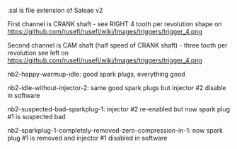 .sal is file extension of Saleae v2

First channel is CRANK shaft - see RIGHT 4 tooth per revolution shape on https://github.com/rusefi/rusefi/wiki/Images/triggers/trigger_4.png

Second channel is CAM shaft (half speed of CRANK shaft) - three tooth per revolution see left on https://github.com/rusefi/rusefi/wiki/Images/triggers/trigger_4.png

nb2-happy-warmup-idle: good spark plugs, everything good

nb2-idle-without-injector-2: same good spark plugs but injector #2 disable in software

nb2-suspected-bad-sparkplug-1: injector #2 re-enabled but now spark plug #1 is suspected bad

nb2-sparkplug-1-completely-removed-zero-compression-in-1: now spark plug #1 is removed and injector #1 disabled in software
